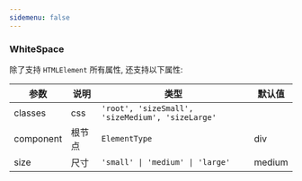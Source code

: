 ```yaml
---
sidemenu: false
---
```

### WhiteSpace

除了支持 `HTMLElement` 所有属性, 还支持以下属性:

| 参数	|说明	|类型	|默认值
| --- | --- | --- | ---
| classes | css | `'root', 'sizeSmall', 'sizeMedium', 'sizeLarge'` |
| component | 根节点 | `ElementType` | div
| size |  尺寸 | `'small' \| 'medium' \| 'large'` | medium
